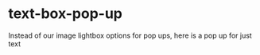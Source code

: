 # text-box-pop-up
Instead of our image lightbox options for pop ups, here is a pop up for just text 
